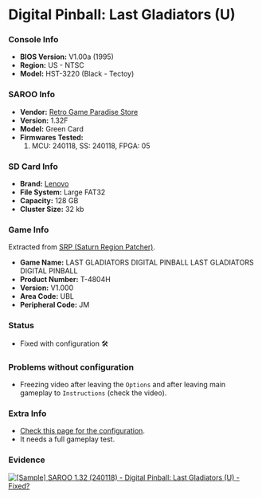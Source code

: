 # Digital Pinball: Last Gladiators (U)

### Console Info

- <b>BIOS Version:</b> V1.00a (1995)
- <b>Region:</b> US - NTSC
- <b>Model:</b> HST-3220 (Black - Tectoy)

### SAROO Info

- <b>Vendor:</b> [Retro Game Paradise Store](https://s.click.aliexpress.com/e/_DlCqvfB)
- <b>Version:</b> 1.32F
- <b>Model:</b> Green Card
- <b>Firmwares Tested:</b>
  1. MCU: 240118, SS: 240118, FPGA: 05

### SD Card Info

- <b>Brand:</b> [Lenovo](https://s.click.aliexpress.com/e/_DBowUFx)
- <b>File System:</b> Large FAT32
- <b>Capacity:</b> 128 GB
- <b>Cluster Size:</b> 32 kb

### Game Info

Extracted from [SRP (Saturn Region Patcher)](https://segaxtreme.net/resources/saturn-region-patcher.81/download).

- <b>Game Name:</b> LAST GLADIATORS DIGITAL PINBALL LAST GLADIATORS DIGITAL PINBALL
- <b>Product Number:</b> T-4804H
- <b>Version:</b> V1.000
- <b>Area Code:</b> UBL
- <b>Peripheral Code:</b> JM

### Status

- Fixed with configuration :hammer_and_wrench:

### Problems without configuration

- Freezing video after leaving the `Options` and after leaving main gameplay to `Instructions` (check the video).

### Extra Info

- [Check this page for the configuration](https://github.com/williamdsw/saroo-configuration-list/blob/master/U/T-4804H/README.md).
- It needs a full gameplay test.

### Evidence

[![[Sample] SAROO 1.32 (240118) - Digital Pinball: Last Gladiators (U) - Fixed?](https://img.youtube.com/vi/80jjlTDehb8/0.jpg)](https://www.youtube.com/watch?v=80jjlTDehb8)
